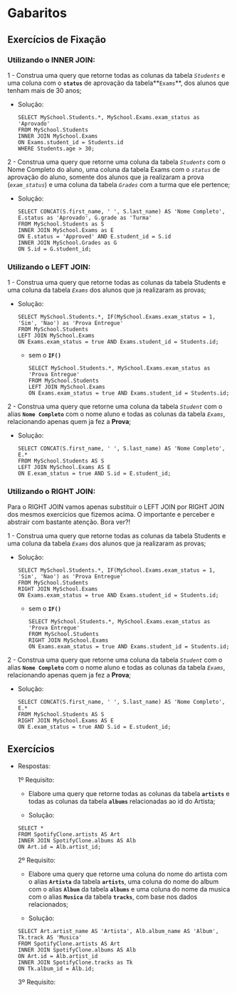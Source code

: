 # Gabaritos

## Exercícios de Fixação


  ### Utilizando o INNER JOIN:


  1 - Construa uma query que retorne todas as colunas da tabela *`Students`* e uma coluna com o **`status`** de aprovação da tabela**`Exams`**, dos alunos que tenham mais de 30 anos;

  * Solução:

    ```
    SELECT MySchool.Students.*, MySchool.Exams.exam_status as 'Aprovado' 
    FROM MySchool.Students
    INNER JOIN MySchool.Exams
    ON Exams.student_id = Students.id
    WHERE Students.age > 30;
    ```



  2 - Construa uma query que retorne uma coluna da tabela *`Students`* com o Nome Completo do aluno, uma coluna da tabela Exams com o *`status`* de aprovação do aluno, somente dos alunos que ja realizaram a prova (*`exam_status`*) e uma coluna da tabela *`Grades`* com a turma que ele pertence;

  * Solução:

    ```
    SELECT CONCAT(S.first_name, ' ', S.last_name) AS 'Nome Completo', E.status as 'Aprovado', G.grade as 'Turma'
    FROM MySchool.Students as S
    INNER JOIN MySchool.Exams as E
    ON E.status = 'Approved' AND E.student_id = S.id
    INNER JOIN MySchool.Grades as G
    ON S.id = G.student_id;
    ```


  ### Utilizando o LEFT JOIN:


  1 - Construa uma query que retorne todas as colunas da tabela Students e uma coluna da tabela *`Exams`* dos alunos que ja realizaram as provas;

  * Solução:

    ```
    SELECT MySchool.Students.*, IF(MySchool.Exams.exam_status = 1, 'Sim', 'Nao') as 'Prova Entregue'
    FROM MySchool.Students
    LEFT JOIN MySchool.Exams
    ON Exams.exam_status = true AND Exams.student_id = Students.id;
    ```

    - sem o **`IF()`**

      ```
      SELECT MySchool.Students.*, MySchool.Exams.exam_status as 'Prova Entregue'
      FROM MySchool.Students
      LEFT JOIN MySchool.Exams
      ON Exams.exam_status = true AND Exams.student_id = Students.id;
      ```

  2 - Construa uma query que retorne uma coluna da tabela *`Student`* com o alias **`Nome Completo`** com o nome aluno e todas as colunas da tabela *`Exams`*, relacionando apenas quem ja fez a **Prova**;


  * Solução:

    ```
    SELECT CONCAT(S.first_name, ' ', S.last_name) AS 'Nome Completo', E.*
    FROM MySchool.Students AS S
    LEFT JOIN MySchool.Exams AS E
    ON E.exam_status = true AND S.id = E.student_id;
    ```


  ### Utilizando o RIGHT JOIN:


  Para o RIGHT JOIN vamos apenas substituir o LEFT JOIN por RIGHT JOIN dos mesmos exercícios que fizemos acima. O importante e perceber e abstrair com bastante atenção. Bora ver?!

  
  1 - Construa uma query que retorne todas as colunas da tabela Students e uma coluna da tabela *`Exams`* dos alunos que ja realizaram as provas;

  * Solução:

    ```
    SELECT MySchool.Students.*, IF(MySchool.Exams.exam_status = 1, 'Sim', 'Nao') as 'Prova Entregue'
    FROM MySchool.Students
    RIGHT JOIN MySchool.Exams
    ON Exams.exam_status = true AND Exams.student_id = Students.id;
    ```

    - sem o **`IF()`**

      ```
      SELECT MySchool.Students.*, MySchool.Exams.exam_status as 'Prova Entregue'
      FROM MySchool.Students
      RIGHT JOIN MySchool.Exams
      ON Exams.exam_status = true AND Exams.student_id = Students.id;
      ```

  2 - Construa uma query que retorne uma coluna da tabela *`Student`* com o alias **`Nome Completo`** com o nome aluno e todas as colunas da tabela *`Exams`*, relacionando apenas quem ja fez a **Prova**;


  * Solução:

    ```
    SELECT CONCAT(S.first_name, ' ', S.last_name) AS 'Nome Completo', E.*
    FROM MySchool.Students AS S
    RIGHT JOIN MySchool.Exams AS E
    ON E.exam_status = true AND S.id = E.student_id;
    ```


## Exercícios

* Respostas:

  1º Requisito:

  * Elabore uma query que retorne todas as colunas da tabela **`artists`** e todas as colunas da tabela **`albums`** relacionadas ao id do Artista;

  * Solução:

  ```
  SELECT * 
  FROM SpotifyClone.artists AS Art
  INNER JOIN SpotifyClone.albums AS Alb
  ON Art.id = Alb.artist_id;
  ```


  2º Requisito:

  * Elabore uma query que retorne uma coluna do nome do artista com o alias **`Artista`** da tabela **`artists`**, uma coluna do nome do album com o alias **`Album`** da tabela **`albums`** e uma coluna do nome da musica com o alias **`Musica`** da tabela **`tracks`**, com base nos dados relacionados;


  * Solução:

  ```
  SELECT Art.artist_name AS 'Artista', Alb.album_name AS 'Album', Tk.track AS 'Musica'
  FROM SpotifyClone.artists AS Art
  INNER JOIN SpotifyClone.albums AS Alb
  ON Art.id = Alb.artist_id
  INNER JOIN SpotifyClone.tracks as Tk
  ON Tk.album_id = Alb.id;
  ```


  3º Requisito:




